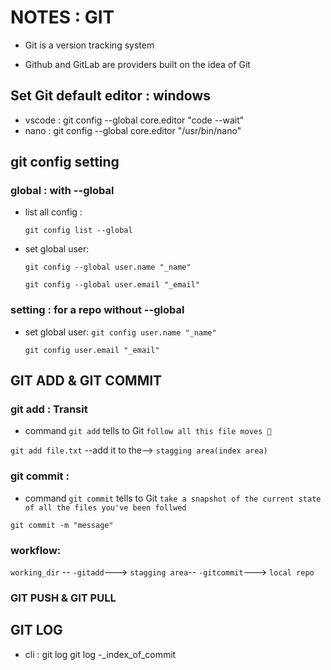 # NOTES : GIT

+ Git is a version tracking system

+ Github and GitLab are providers built on the idea of Git

## Set Git default editor : windows 

- vscode : git config --global core.editor "code --wait"
- nano : git config --global core.editor "/usr/bin/nano"

## git config setting 
### global : with --global
- list all config : 

    ``git config list --global``
- set global user: 

    ``git config --global user.name "_name"``
    
    ``git config --global user.email "_email"``
### setting : for a repo without --global
- set global user: 
    ``git config user.name "_name"``
    
    ``git config user.email "_email"``

## GIT ADD & GIT COMMIT 
### git add : Transit
- command ``git add`` tells to Git ``follow all this file moves 👀``


``git add file.txt`` --add it to the--> ``stagging area(index area)``

### git commit : 
- command ``git commit`` tells to Git ``take a snapshot of the current state of all the files you've been follwed``

``git commit -m "message"``


### workflow:

``working_dir`` -- ``-gitadd``---> ``stagging area``-- ``-gitcommit``---> ``local repo``

### GIT PUSH & GIT PULL
<!-- GIT PUSH -->
## GIT LOG 

- cli :
	git log
	git log -_index_of_commit
